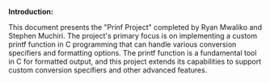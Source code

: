 **Introduction:**

This document presents the "Prinf Project" completed by Ryan Mwaliko and Stephen Muchiri. The project's primary focus is on implementing a custom printf function in C programming that can handle various conversion specifiers and formatting options. The printf function is a fundamental tool in C for formatted output, and this project extends its capabilities to support custom conversion specifiers and other advanced features. 
